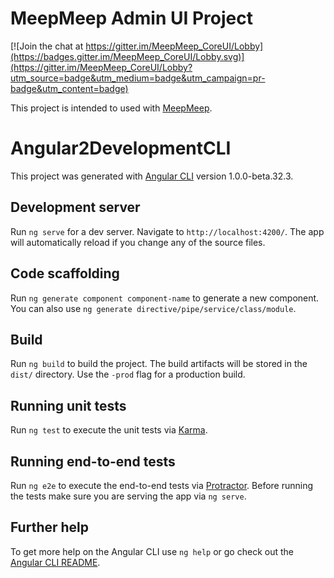 # MeepMeep Admin UI Project

[![Join the chat at https://gitter.im/MeepMeep_CoreUI/Lobby](https://badges.gitter.im/MeepMeep_CoreUI/Lobby.svg)](https://gitter.im/MeepMeep_CoreUI/Lobby?utm_source=badge&utm_medium=badge&utm_campaign=pr-badge&utm_content=badge)

This project is intended to used with [MeepMeep](https://github.com/deathbybandaid/MeepMeep).


# Angular2DevelopmentCLI

This project was generated with [Angular CLI](https://github.com/angular/angular-cli) version 1.0.0-beta.32.3.

## Development server
Run `ng serve` for a dev server. Navigate to `http://localhost:4200/`. The app will automatically reload if you change any of the source files.

## Code scaffolding

Run `ng generate component component-name` to generate a new component. You can also use `ng generate directive/pipe/service/class/module`.

## Build

Run `ng build` to build the project. The build artifacts will be stored in the `dist/` directory. Use the `-prod` flag for a production build.

## Running unit tests

Run `ng test` to execute the unit tests via [Karma](https://karma-runner.github.io).

## Running end-to-end tests

Run `ng e2e` to execute the end-to-end tests via [Protractor](http://www.protractortest.org/).
Before running the tests make sure you are serving the app via `ng serve`.

## Further help

To get more help on the Angular CLI use `ng help` or go check out the [Angular CLI README](https://github.com/angular/angular-cli/blob/master/README.md).
